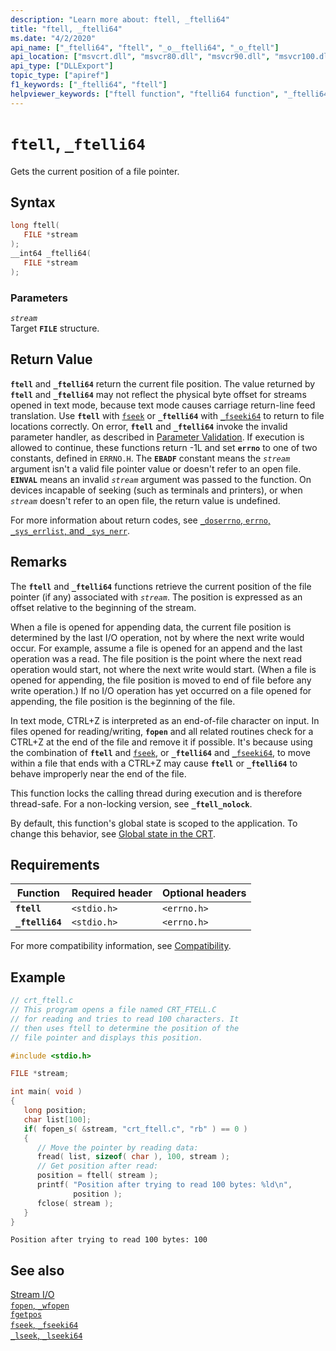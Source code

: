 ```yaml
---
description: "Learn more about: ftell, _ftelli64"
title: "ftell, _ftelli64"
ms.date: "4/2/2020"
api_name: ["_ftelli64", "ftell", "_o__ftelli64", "_o_ftell"]
api_location: ["msvcrt.dll", "msvcr80.dll", "msvcr90.dll", "msvcr100.dll", "msvcr100_clr0400.dll", "msvcr110.dll", "msvcr110_clr0400.dll", "msvcr120.dll", "msvcr120_clr0400.dll", "ucrtbase.dll", "api-ms-win-crt-stdio-l1-1-0.dll", "api-ms-win-crt-private-l1-1-0.dll"]
api_type: ["DLLExport"]
topic_type: ["apiref"]
f1_keywords: ["_ftelli64", "ftell"]
helpviewer_keywords: ["ftell function", "ftelli64 function", "_ftelli64 function", "file pointers [C++], getting current position", "file pointers [C++]"]
---
```

# `ftell`, `_ftelli64`

Gets the current position of a file pointer.

## Syntax

```C
long ftell(
   FILE *stream
);
__int64 _ftelli64(
   FILE *stream
);
```

### Parameters

*`stream`*\
Target **`FILE`** structure.

## Return Value

**`ftell`** and **`_ftelli64`** return the current file position. The value returned by **`ftell`** and **`_ftelli64`** may not reflect the physical byte offset for streams opened in text mode, because text mode causes carriage return-line feed translation. Use **`ftell`** with [`fseek`](fseek-fseeki64.md) or **`_ftelli64`** with [`_fseeki64`](fseek-fseeki64.md) to return to file locations correctly. On error, **`ftell`** and **`_ftelli64`** invoke the invalid parameter handler, as described in [Parameter Validation](../../c-runtime-library/parameter-validation.md). If execution is allowed to continue, these functions return -1L and set **`errno`** to one of two constants, defined in `ERRNO.H`. The **`EBADF`** constant means the *`stream`* argument isn't a valid file pointer value or doesn't refer to an open file. **`EINVAL`** means an invalid *`stream`* argument was passed to the function. On devices incapable of seeking (such as terminals and printers), or when *`stream`* doesn't refer to an open file, the return value is undefined.

For more information about return codes, see [`_doserrno`, `errno`, `_sys_errlist`, and `_sys_nerr`](../errno-doserrno-sys-errlist-and-sys-nerr.md).

## Remarks

The **`ftell`** and **`_ftelli64`** functions retrieve the current position of the file pointer (if any) associated with *`stream`*. The position is expressed as an offset relative to the beginning of the stream.

When a file is opened for appending data, the current file position is determined by the last I/O operation, not by where the next write would occur. For example, assume a file is opened for an append and the last operation was a read. The file position is the point where the next read operation would start, not where the next write would start. (When a file is opened for appending, the file position is moved to end of file before any write operation.) If no I/O operation has yet occurred on a file opened for appending, the file position is the beginning of the file.

In text mode, CTRL+Z is interpreted as an end-of-file character on input. In files opened for reading/writing, **`fopen`** and all related routines check for a CTRL+Z at the end of the file and remove it if possible. It's because using the combination of **`ftell`** and [`fseek`](fseek-fseeki64.md), or **`_ftelli64`** and [`_fseeki64`](fseek-fseeki64.md), to move within a file that ends with a CTRL+Z may cause **`ftell`** or **`_ftelli64`** to behave improperly near the end of the file.

This function locks the calling thread during execution and is therefore thread-safe. For a non-locking version, see **`_ftell_nolock`**.

By default, this function's global state is scoped to the application. To change this behavior, see [Global state in the CRT](../global-state.md).

## Requirements

|Function|Required header|Optional headers|
|--------------|---------------------|----------------------|
|**`ftell`**|`<stdio.h>`|`<errno.h>`|
|**`_ftelli64`**|`<stdio.h>`|`<errno.h>`|

For more compatibility information, see [Compatibility](../../c-runtime-library/compatibility.md).

## Example

```C
// crt_ftell.c
// This program opens a file named CRT_FTELL.C
// for reading and tries to read 100 characters. It
// then uses ftell to determine the position of the
// file pointer and displays this position.

#include <stdio.h>

FILE *stream;

int main( void )
{
   long position;
   char list[100];
   if( fopen_s( &stream, "crt_ftell.c", "rb" ) == 0 )
   {
      // Move the pointer by reading data:
      fread( list, sizeof( char ), 100, stream );
      // Get position after read:
      position = ftell( stream );
      printf( "Position after trying to read 100 bytes: %ld\n",
              position );
      fclose( stream );
   }
}
```

```Output
Position after trying to read 100 bytes: 100
```

## See also

[Stream I/O](../../c-runtime-library/stream-i-o.md)\
[`fopen`, `_wfopen`](fopen-wfopen.md)\
[`fgetpos`](fgetpos.md)\
[`fseek`, `_fseeki64`](fseek-fseeki64.md)\
[`_lseek`, `_lseeki64`](lseek-lseeki64.md)
